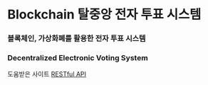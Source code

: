 # Blockchain 탈중앙 전자 투표 시스템
### 블록체인, 가상화폐를 활용한 전자 투표 시스템
### Decentralized Electronic Voting System

도움받은 사이트
	[RESTful API](https://aws.amazon.com/ko/what-is/restful-api/)

